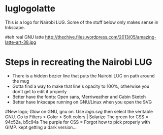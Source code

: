 luglogolatte
============

This is a logo for Nairobi LUG. Some of the stuff below only makes sense in Inkscape.

#teh real GNU latte
http://thechive.files.wordpress.com/2013/05/amazing-latte-art-38.jpg

# Steps in recreating the Nairobi LUG

* There is a hidden bezier line that puts the Nairobi LUG on path around the mug
* Gotta find a way to make that line's opacity to 100%, otherwise you don't get to edit it properly
* Better have the fonts: Open sans, Merriweather and Cabin Sketch
* Better have Inkscape running on GNU/Linux when you open the SVG

#New logo; Glow on GNU, gnu on.
Use *logo.svg* then select the veritable GNU. Go to Filters > Color > Soft colors | Solarize
The green for CSS = 94c52a, b5c94a
The purple for CSS = Forgot how to pick properly with GIMP. kept getting a dark version...

